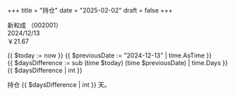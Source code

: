 +++
title = "持仓"
date = "2025-02-02"
draft = false
+++

新和成 （002001）  
2024/12/13  
￥21.67

{{ $today := now }}
{{ $previousDate := "2024-12-13" | time.AsTime }}  
{{ $daysDifference := sub (time $today) (time $previousDate) | time.Days }}
{{ $daysDifference | int }}

<!-- 显示结果 -->
持仓 {{ $daysDifference | int }} 天。
